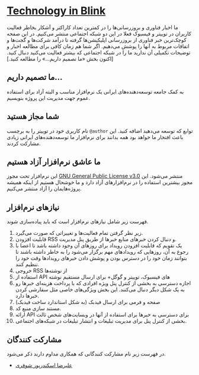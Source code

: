 [Technology in Blink](http://techinblink.com/)
===============================================
ما اخبار فناوری و بروزرسانی‌ها را در کمترین تعداد کاراکتر و آشکار بخاطر فعالیت کاربران در توییتر و فیسبوک فعلا در این دو شبکه اجتماعی منتشر می‌کنیم.
در این صفحه کوچک‌ترین خبر فناوری از بروزرسانی اپلیکیشن‌ها گرفته تا درآمد شرکت‌ها و گجت‌ها و اتفاقات مربوط به آنها را پوشش می‌دهیم.
اگر شما هم زمان کافی برای مطالعه اخبار و توضیحات تکمیلی آن ندارید ما را در شبکه اجتماعی که بیشتر فعالیت می‌کنید دنبال کنید. \[اکنون بخش «ما تصمیم داریم...» را مطالعه کنید.]

ما تصمیم داریم...
----------------
به کمک جامعه توسعه‌دهنده‌های ایرانی یک نرم‌افزار مناسب و البته آزاد برای استفاده عموم جهت مدیریت این پروژه بنویسیم.

شما مجاز هستید
--------------
نام کاربری خود در توییتر را به برچسب `@author` توابع که توسعه می‌دهید اضافه کنید. این باعث افتخار ما خواهد بود همه بدانند برای نرم‌افزار ما توسعه‌دهنده‌های ایرانی زیادی مشارکت کردند.

ما عاشق نرم‌افزار آزاد هستیم
-------------------------
این نرم‌افزار تحت مجوز [GNU General Public License v3.0](https://www.gnu.org/copyleft/gpl.html) منتشر می‌شود. این مجوز بیشترین استفاده را در نرم‌افزار‌های آزاد دارد و ما خوشحال هستیم از اینکه همیشه پروژه‌هایمان را آزاد منتشر می‌کنیم.


نیاز‌های نرم‌افزار
--------------
فهرست زیر شامل نیاز‌های نرم‌افزار است که باید پیاده‌سازی شوند.
1. زیر نظر گرفتن تمام فعالیت‌ها و تغییراتی که صورت می‌گیرد.
2. قابلیت افزودن RSS و دنبال کردن خبر‌های منابع خبر‌ها از طریق پنل مدیریت.
3. یک تقویم که قابلیت افزودن رویداد برای روز‌های آن وجود داشته باشد تا اعضا با رجوع به آن، روز‌هایی که رویداد‌های مهم برگزار می‌شود را به خاطر داشته باشند تا بتوانند زمان خود را در دسترس بودن و پوشش دادن خبر‌های رویداد‌ها وقت خود را تنظیم کنند.
4. خروجی RSS از نوشته‌ها
5. استفاده از API های فیسبوک، توییتر و گوگل+ برای ارسال مستقیم نوشته
6. اجازه دسترسی به بخشی از کنترل پنل ویژه افرادی که با پرداخت هزینه‌ای خبر‌ها رو به یک شکل دیگر دنبال می‌کنند. این بخش ویژگی‌های خاصی مثل سفارشی کردن خبر‌ها دارد.
7. صفحه و فرمی برای ارسال فیدبک (به شکل استاندارد ساخت فیدبک)
8. مستند سازی منبع کد.
9. ارائه API برای دسترسی به خبر‌ها برای استفاده از آنها در وبسایت‌های شخص ثالث
10. بخشی از کنترل پنل برای مدیریت تبلیغات و انتشار تبلیغات در شبکه‌های اجتماعی.


مشارکت کنندگان
-------------
در فهرست زیر نام مشارکت کنندگانی که همکاری مداوم دارند ذکر می‌شود.
+ [علیرضا اسکندرپور شوفری](/http://about.me/cyletech)
